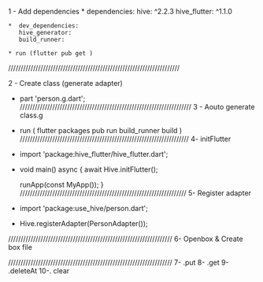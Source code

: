 1 - Add dependencies
    * dependencies:
      hive: ^2.2.3
      hive_flutter: ^1.1.0

    *  dev_dependencies:
       hive_generator:
       build_runner:
    
    * run (flutter pub get )
/////////////////////////////////////////////////////////////////////

2 - Create class (generate adapter)
  * part 'person.g.dart';
/////////////////////////////////////////////////////////////////////
3 - Aouto generate class.g
  * run ( flutter packages pub run build_runner build )
////////////////////////////////////////////////////////////////////
4- initFlutter
  * import 'package:hive_flutter/hive_flutter.dart';
    
  * void main() async {
      await Hive.initFlutter();

      runApp(const MyApp());
    }
///////////////////////////////////////////////////////////////////
5- Register adapter
  * import 'package:use_hive/person.dart';

  * Hive.registerAdapter(PersonAdapter());

//////////////////////////////////////////////////////////////////
6- Openbox & Create box file

//////////////////////////////////////////////////////////////////
7- .put
8- .get
9- .deleteAt
10-. clear
